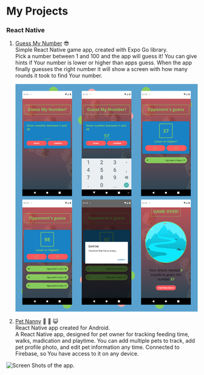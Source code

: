 # My Projects

### React Native

1. [Guess My Number](https://github.com/GosiaZaremba/Projects/tree/main/React_Native/GuessMyNumber "Guess My Number") :sunglasses:<br />
   Simple React Native game app, created with Expo Go library. <br />
   Pick a number between 1 and 100 and the app will guess it! You can give hints if Your number is lower or higher than apps guess. When the app finally guesses the right number it will show a screen with how many rounds it took to find Your number. <br />

   ![Screen Shots of the app.](React_Native/GuessMyNumber/assets/images/collage.jpg)

2. [Pet Nanny](https://github.com/GosiaZaremba/Projects/tree/main/React_Native/petnanny "Pet Nanny") :dog: :feet: :smiley_cat: <br/>
   React Native app created for Android. <br/>
   A React Native app, designed for pet owner for tracking feeding time, walks, madication and playtime. You can add multiple pets to track, add pet profile photo, and edit pet information any time. Connected to Firebase, so You have access to it on any device.

![Screen Shots of the app.](React_Native/petnanny/assets/collage.jpg)
